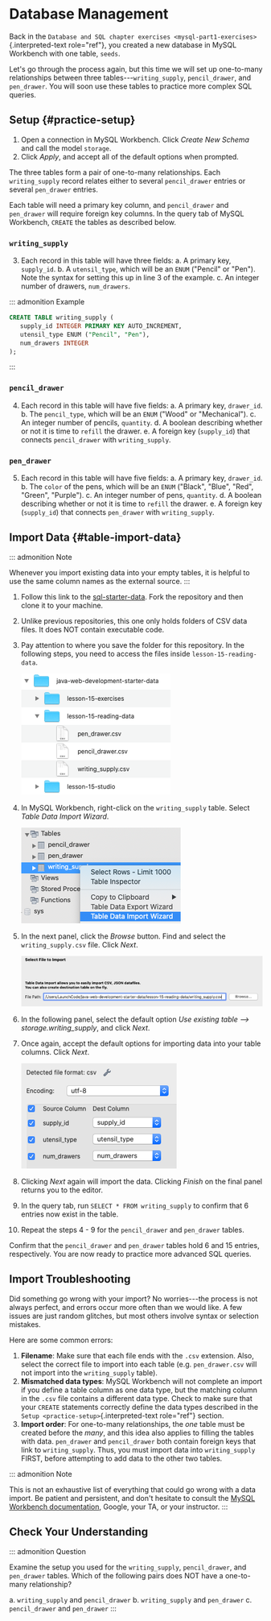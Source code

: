 # Database Management

Back in the
`Database and SQL chapter exercises <mysql-part1-exercises>`{.interpreted-text
role="ref"}, you created a new database in MySQL Workbench with one
table, `seeds`.

Let\'s go through the process again, but this time we will set up
one-to-many relationships between three tables\-\--`writing_supply`,
`pencil_drawer`, and `pen_drawer`. You will soon use these tables to
practice more complex SQL queries.

## Setup {#practice-setup}

1.  Open a connection in MySQL Workbench. Click *Create New Schema* and
    call the model `storage`.
2.  Click *Apply*, and accept all of the default options when prompted.

The three tables form a pair of one-to-many relationships. Each
`writing_supply` record relates either to several `pencil_drawer`
entries or several `pen_drawer` entries.

Each table will need a primary key column, and `pencil_drawer` and
`pen_drawer` will require foreign key columns. In the query tab of MySQL
Workbench, `CREATE` the tables as described below.

### `writing_supply`

3.  Each record in this table will have three fields:
    a.  A primary key, `supply_id`.
    b.  A `utensil_type`, which will be an `ENUM` (\"Pencil\" or
        \"Pen\"). Note the syntax for setting this up in line 3 of the
        example.
    c.  An integer number of drawers, `num_drawers`.

::: admonition
Example

``` {.SQL linenos=""}
CREATE TABLE writing_supply (
   supply_id INTEGER PRIMARY KEY AUTO_INCREMENT,
   utensil_type ENUM ("Pencil", "Pen"),
   num_drawers INTEGER
);
```
:::

### `pencil_drawer`

4.  Each record in this table will have five fields:
    a.  A primary key, `drawer_id`.
    b.  The `pencil_type`, which will be an `ENUM` (\"Wood\" or
        \"Mechanical\").
    c.  An integer number of pencils, `quantity`.
    d.  A boolean describing whether or not it is time to `refill` the
        drawer.
    e.  A foreign key (`supply_id`) that connects `pencil_drawer` with
        `writing_supply`.

### `pen_drawer`

5.  Each record in this table will have five fields:
    a.  A primary key, `drawer_id`.
    b.  The `color` of the pens, which will be an `ENUM` (\"Black\",
        \"Blue\", \"Red\", \"Green\", \"Purple\").
    c.  An integer number of pens, `quantity`.
    d.  A boolean describing whether or not it is time to `refill` the
        drawer.
    e.  A foreign key (`supply_id`) that connects `pen_drawer` with
        `writing_supply`.

## Import Data {#table-import-data}

::: admonition
Note

Whenever you import existing data into your empty tables, it is helpful
to use the same column names as the external source.
:::

1.  Follow this link to the
    [sql-starter-data](https://github.com/LaunchCodeEducation/sql-starter-data).
    Fork the repository and then clone it to your machine.

2.  Unlike previous repositories, this one only holds folders of CSV
    data files. It does NOT contain executable code.

3.  Pay attention to where you save the folder for this repository. In
    the following steps, you need to access the files inside
    `lesson-15-reading-data`.

    ![](./figures/csv-data-file-tree.png)

4.  In MySQL Workbench, right-click on the `writing_supply` table.
    Select *Table Data Import Wizard*.

    ![](./figures/SQLWorkbenchImport.png)

5.  In the next panel, click the *Browse* button. Find and select the
    `writing_supply.csv` file. Click *Next*.

    ![](./figures/importCsvFile.png)

6.  In the following panel, select the default option *Use existing
    table \--\> storage.writing_supply*, and click *Next*.

7.  Once again, accept the default options for importing data into your
    table columns. Click *Next*.

    ![](./figures/importColumns.png)

8.  Clicking *Next* again will import the data. Clicking *Finish* on the
    final panel returns you to the editor.

9.  In the query tab, run `SELECT * FROM writing_supply` to confirm that
    6 entries now exist in the table.

10. Repeat the steps 4 - 9 for the `pencil_drawer` and `pen_drawer`
    tables.

Confirm that the `pencil_drawer` and `pen_drawer` tables hold 6 and 15
entries, respectively. You are now ready to practice more advanced SQL
queries.

## Import Troubleshooting

Did something go wrong with your import? No worries\-\--the process is
not always perfect, and errors occur more often than we would like. A
few issues are just random glitches, but most others involve syntax or
selection mistakes.

Here are some common errors:

1.  **Filename**: Make sure that each file ends with the `.csv`
    extension. Also, select the correct file to import into each table
    (e.g. `pen_drawer.csv` will not import into the `writing_supply`
    table).
2.  **Mismatched data types**: MySQL Workbench will not complete an
    import if you define a table column as one data type, but the
    matching column in the `.csv` file contains a different data type.
    Check to make sure that your `CREATE` statements correctly define
    the data types described in the
    `Setup <practice-setup>`{.interpreted-text role="ref"} section.
3.  **Import order**: For one-to-many relationships, the *one* table
    must be created before the *many*, and this idea also applies to
    filling the tables with data. `pen_drawer` and `pencil_drawer` both
    contain foreign keys that link to `writing_supply`. Thus, you must
    import data into `writing_supply` FIRST, before attempting to add
    data to the other two tables.

::: admonition
Note

This is not an exhaustive list of everything that could go wrong with a
data import. Be patient and persistent, and don\'t hesitate to consult
the [MySQL Workbench
documentation](https://dev.mysql.com/doc/workbench/en/), Google, your
TA, or your instructor.
:::

## Check Your Understanding

::: admonition
Question

Examine the setup you used for the `writing_supply`, `pencil_drawer`,
and `pen_drawer` tables. Which of the following pairs does NOT have a
one-to-many relationship?

a.  `writing_supply` and `pencil_drawer`
b.  `writing_supply` and `pen_drawer`
c.  `pencil_drawer` and `pen_drawer`
:::
